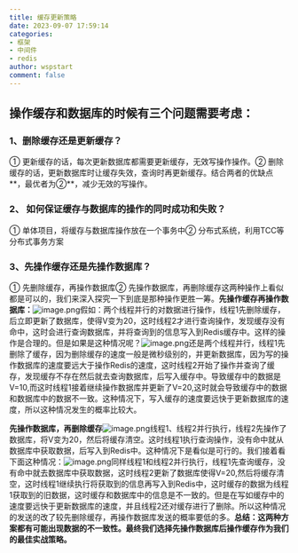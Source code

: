 ```yaml
---
title: 缓存更新策略
date: 2023-09-07 17:59:14
categories:
- 框架
- 中间件
- redis
author: wspstart
comment: false
---
```



## 操作缓存和数据库的时候有三个问题需要考虑：

### 1、删除缓存还是更新缓存？
① 更新缓存的话，每次更新数据库都需要更新缓存，无效写操作操作。② 删除缓存的话，更新数据库时让缓存失效，查询时再更新缓存。结合两者的优缺点**，最优者为②**，减少无效的写操作。

### 2、 如何保证缓存与数据库的操作的同时成功和失败？
① 单体项目，将缓存与数据库操作放在一个事务中② 分布式系统，利用TCC等分布式事务方案

### 3、先操作缓存还是先操作数据库？
① 先删除缓存，再操作数据库② 先操作数据库，再删除缓存这两种操作上看似都是可以的，我们来深入探究一下到底是那种操作更胜一筹。**先操作缓存再操作数据库：**![image.png](https://cdn.jsdelivr.net/gh/zrgzs/images@main/images/20230907220548.jpg)假如：两个线程并行的对数据进行操作，线程1先删除缓存，后立即更新了数据库，使得V变为20，这时线程2才进行查询操作，发现缓存没有命中，这时会进行查询数据库，并将查询到的信息写入到Redis缓存中。这样的操作是合理的。但是如果是这种情况呢？![image.png](https://cdn.jsdelivr.net/gh/zrgzs/images@main/images/20230907220550.jpg)还是两个线程并行，线程1先删除了缓存，因为删除缓存的速度一般是微秒级别的，并更新数据库，因为写的操作数据库的速度要远大于操作Redis的速度，这时线程2开始了操作并查询了缓存，发现缓存不存在然后就去查询数据库，后写入缓存中。导致缓存中的数据是V=10,而这时线程1接着继续操作数据库并更新了V=20,这时就会导致缓存中的数据和数据库中的数据不一致。这种情况下，写入缓存的速度要远快于更新数据库的速度，所以这种情况发生的概率比较大。

**先操作数据库，再删除缓存**![image.png](https://cdn.jsdelivr.net/gh/zrgzs/images@main/images/20230907220553.jpg)线程1、线程2并行执行，线程2先操作了数据库，将V变为20，然后将缓存清空。这时线程1执行查询操作，没有命中就从数据库中获取数据，后写入到Redis中。这种情况下是看似是可行的。我们接着看下面这种情况：![image.png](https://cdn.jsdelivr.net/gh/zrgzs/images@main/images/20230907220556.jpg)同样线程1和线程2并行执行，线程1先查询缓存，没有命中就去数据库中获取数据，这时线程2更新了数据库使得V=20,然后将缓存清空，这时线程1继续执行将获取到的信息再写入到Redis中，这时缓存的数据为线程1获取到的旧数据，这时缓存和数据库中的信息是不一致的。但是在写如缓存中的速度要远快于更新数据库的速度，并且线程2还对缓存进行了删除。所以这种情况的发送的改了较先删除缓存，再操作数据库发送的概率要低的多。**总结：这两种方案都有可能出现数据的不一致性。最终我们选择先操作数据库后操作缓存作为我们的最佳实战策略。**
